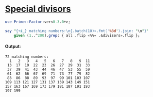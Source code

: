 [1]: https://rosettacode.org/wiki/Special_divisors

# [Special divisors][1]

```perl
use Prime::Factor:ver<0.3.0+>;
 
say "{+$_} matching numbers:\n{.batch(10)».fmt('%3d').join: "\n"}"
    given (1..^200).grep: { all .flip «%%« .&divisors».flip };
```

#### Output:
```
72 matching numbers:
  1   2   3   4   5   6   7   8   9  11
 13  17  19  22  23  26  27  29  31  33
 37  39  41  43  44  46  47  53  55  59
 61  62  66  67  69  71  73  77  79  82
 83  86  88  89  93  97  99 101 103 107
109 113 121 127 131 137 139 143 149 151
157 163 167 169 173 179 181 187 191 193
197 199
```
